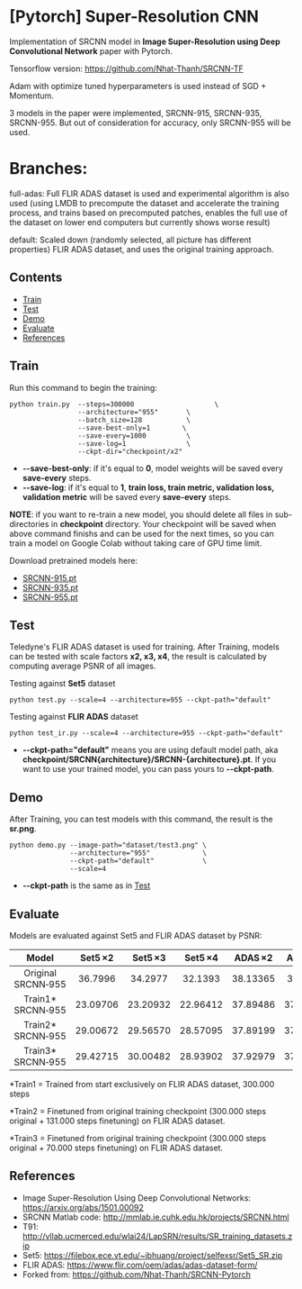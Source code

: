 
# [Pytorch] Super-Resolution CNN

Implementation of SRCNN model in **Image Super-Resolution using Deep Convolutional Network** paper with Pytorch.

Tensorflow version: https://github.com/Nhat-Thanh/SRCNN-TF

Adam with optimize tuned hyperparameters is used instead of SGD + Momentum. 

3 models in the paper were implemented, SRCNN-915, SRCNN-935, SRCNN-955. But out of consideration for accuracy, only SRCNN-955 will be used. 


# Branches:

full-adas: Full FLIR ADAS dataset is used and experimental algorithm is also used (using LMDB to precompute the dataset and accelerate the training process, and trains based on precomputed patches, enables the full use of the dataset on lower end computers but currently shows worse result)

default: Scaled down (randomly selected, all picture has different properties) FLIR ADAS dataset, and uses the original training approach.


## Contents
- [Train](#train)
- [Test](#test)
- [Demo](#demo)
- [Evaluate](#evaluate)
- [References](#references)


## Train
Run this command to begin the training:
```
python train.py  --steps=300000                    \
                 --architecture="955"       \
                 --batch_size=128           \
                 --save-best-only=1        \
                 --save-every=1000          \
                 --save-log=1               \
                 --ckpt-dir="checkpoint/x2" 
```
- **--save-best-only**: if it's equal to **0**, model weights will be saved every **save-every** steps.
- **--save-log**: if it's equal to **1**, **train loss, train metric, validation loss, validation metric** will be saved every **save-every** steps.


**NOTE**: if you want to re-train a new model, you should delete all files in sub-directories in **checkpoint** directory. Your checkpoint will be saved when above command finishs and can be used for the next times, so you can train a model on Google Colab without taking care of GPU time limit.

Download pretrained models here:
- [SRCNN-915.pt](checkpoint/SRCNN915/SRCNN-915.pt)
- [SRCNN-935.pt](checkpoint/SRCNN935/SRCNN-935.pt)
- [SRCNN-955.pt](checkpoint/SRCNN955/SRCNN-955.pt)


## Test
Teledyne's FLIR ADAS dataset is used for training. After Training, models can be tested with scale factors **x2, x3, x4**, the result is calculated by computing average PSNR of all images.

Testing against **Set5** dataset
```
python test.py --scale=4 --architecture=955 --ckpt-path="default"
```

Testing against **FLIR ADAS** dataset 
```
python test_ir.py --scale=4 --architecture=955 --ckpt-path="default"
```

- **--ckpt-path="default"** means you are using default model path, aka **checkpoint/SRCNN{architecture}/SRCNN-{architecture}.pt**. If you want to use your trained model, you can pass yours to **--ckpt-path**.

## Demo 
After Training, you can test models with this command, the result is the **sr.png**.
```
python demo.py --image-path="dataset/test3.png" \
               --architecture="955"             \
               --ckpt-path="default"            \
               --scale=4
```
- **--ckpt-path** is the same as in [Test](#test)

## Evaluate

Models are evaluated against Set5 and FLIR ADAS dataset by PSNR:

<div align="center">

|        Model       |  Set5 ×2 |  Set5 ×3 |  Set5 ×4 |  ADAS ×2 |  ADAS ×3 |  ADAS ×4 |
| :----------------: | :------: | :------: | :------: | :------: | :------: | :------: |
| Original SRCNN‑955 |  36.7996 |  34.2977 |  32.1393 | 38.13365 |  37.2313 | 36.24281 |
| Train1\* SRCNN‑955 | 23.09706 | 23.20932 | 22.96412 | 37.89486 | 37.20422 | 35.98730 |
| Train2\* SRCNN‑955 | 29.00672 | 29.56570 | 28.57095 | 37.89199 | 37.24147 | 35.99952 |
| Train3\* SRCNN‑955 | 29.42715 | 30.00482 | 28.93902 | 37.92979 | 37.24948 | 36.01410 |

</div>

*Train1 = Trained from start exclusively on FLIR ADAS dataset, 300.000 steps

*Train2 = Finetuned from original training checkpoint (300.000 steps original + 131.000 steps finetuning) on FLIR ADAS dataset.

*Train3 = Finetuned from original training checkpoint (300.000 steps original + 70.000 steps finetuning) on FLIR ADAS dataset.

## References
- Image Super-Resolution Using Deep Convolutional Networks: https://arxiv.org/abs/1501.00092
- SRCNN Matlab code: http://mmlab.ie.cuhk.edu.hk/projects/SRCNN.html
- T91: http://vllab.ucmerced.edu/wlai24/LapSRN/results/SR_training_datasets.zip
- Set5: https://filebox.ece.vt.edu/~jbhuang/project/selfexsr/Set5_SR.zip
- FLIR ADAS: https://www.flir.com/oem/adas/adas-dataset-form/
- Forked from: https://github.com/Nhat-Thanh/SRCNN-Pytorch
